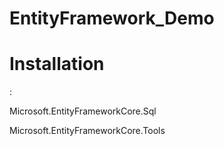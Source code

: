 # EntityFramework_Demo

<h1>Installation</h1>:
<p>Microsoft.EntityFrameworkCore.Sql</p>
<p>Microsoft.EntityFrameworkCore.Tools</p>
